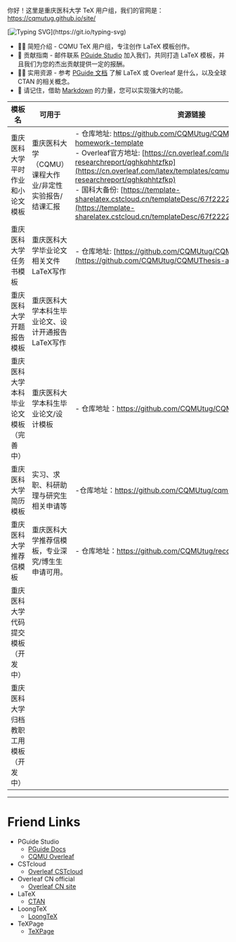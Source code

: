你好！这里是重庆医科大学 TeX 用户组，我们的官网是：https://cqmutug.github.io/site/

[![Typing SVG](https://readme-typing-svg.demolab.com?font=Fira+Code&pause=1000&width=900&lines=Every+time+I+read+a+LaTeX+document%2C+I+think%2C+wow.+this+must+be+correct!)](https://git.io/typing-svg)

- 🙋‍♀️ 简短介绍 - CQMU TeX 用户组，专注创作 LaTeX 模板创作。
- 🌈 贡献指南 - 邮件联系 [PGuide Studio](mailto:pguide-studio@outlook.com) 加入我们，共同打造 LaTeX 模板，并且我们为您的杰出贡献提供一定的报酬。
- 👩‍💻 实用资源 - 参考 [PGuide 文档](https://docs.pguide.studio/) 了解 LaTeX 或 Overleaf 是什么，以及全球 CTAN 的相关概念。
- 🧙 请记住，借助 [Markdown](https://docs.github.com/github/writing-on-github/getting-started-with-writing-and-formatting-on-github/basic-writing-and-formatting-syntax) 的力量，您可以实现强大的功能。

| 模板名                           | 可用于                                                 | 资源链接                                                     | 备注         |
| -------------------------------- | ------------------------------------------------------ | ------------------------------------------------------------ | ------------ |
| 重庆医科大学平时作业和小论文模板 | 重庆医科大学（CQMU）课程大作业/非定性实验报告/结课汇报 | - 仓库地址: https://github.com/CQMUtug/CQMU-experiments-homework-template <br>- Overleaf官方地址: [https://cn.overleaf.com/latex/templates/cqmu-researchreport/qghkqhhtzfkp](https://cn.overleaf.com/latex/templates/cqmu-researchreport/qghkqhhtzfkp) <br>- 国科大备份: [https://template-sharelatex.cstcloud.cn/templateDesc/67f2222c8934e1518a650c5d](https://template-sharelatex.cstcloud.cn/templateDesc/67f2222c8934e1518a650c5d) | 部分课程可用 |
| 重庆医科大学任务书模板           | 重庆医科大学毕业论文相关文件LaTeX写作                  | - 仓库地址: [https://github.com/CQMUtug/CQMUThesis-assignment](https://github.com/CQMUtug/CQMUThesis-assignment) | 任务书模板   |
| 重庆医科大学开题报告模板         | 重庆医科大学本科生毕业论文、设计开通报告LaTeX写作      |                                                              |              |
| 重庆医科大学本科毕业论文模板（完善中）     | 重庆医科大学本科生毕业论文/设计模板                                                       | - 仓库地址：https://github.com/CQMUtug/CQMUthesis                                                             |              |
| 重庆医科大学简历模板             | 实习、求职、科研助理与研究生相关申请等                 | -仓库地址：https://github.com/CQMUtug/cqmu-resume                                                             |              |
| 重庆医科大学推荐信模板           | 重庆医科大学推荐信模板，专业深究/博生生申请可用。                                                       | - 仓库地址：https://github.com/CQMUtug/recommendation-letter                                                             |              |
| 重庆医科大学代码提交模板（开发中）         |                                                        |                                                              |              |
| 重庆医科大学归档教职工用模板（开发中）     |                                                        |                                                              |              |
---


# Friend Links

- PGuide Studio
  - [PGuide Docs](https://docs.pguide.studio/public-service/overleaf/)
  - [CQMU Overleaf](http://latex.cqmu.edu.cn/)
- CSTcloud
  - [Overleaf CSTcloud](https://sharelatex.cstcloud.cn/)
- Overleaf CN official
  - [Overleaf CN site](https://cn.overleaf.com/)
- LaTeX
  - [CTAN](https://ctan.org/)
- LoongTeX
  - [LoongTeX](https://app.loogtex.com)
- TeXPage
  - [TeXPage](https://texpage.com)
